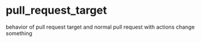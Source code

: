 # pull_request_target
behavior of pull request target and normal pull request with actions
change something
